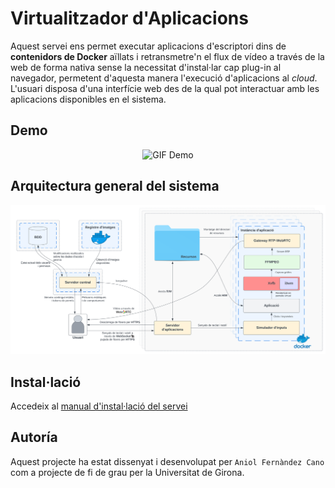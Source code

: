 # Virtualitzador d'Aplicacions
Aquest servei ens permet executar aplicacions d'escriptori dins de **contenidors de Docker** aïllats i retransmetre'n el flux de vídeo a través de la web de forma nativa sense la necessitat d'instal·lar cap plug-in al navegador, permetent d'aquesta manera l'execució d'aplicacions al *cloud*. L'usuari disposa d'una interfície web des de la qual pot interactuar amb les aplicacions disponibles en el sistema.

## Demo
<p align="center">
  <img src="docs/demo.gif" alt="GIF Demo" />
</p>

## Arquitectura general del sistema
<p align="center">
  <img src="docs/images/sistema_complert.svg" alt="Arquitectura" />
</p>

## Instal·lació

Accedeix al [manual d'instal·lació del servei](/install)

## Autoría

Aquest projecte ha estat dissenyat i desenvolupat per `Aniol Fernàndez Cano` com a projecte de fi de grau per la Universitat de Girona.